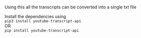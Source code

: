Using this all the transcripts can be converted into a single txt file 

Install the dependencies using  
`pip3 install youtube-transcript-api`\
OR\
`pip install youtube-transcript-api`
